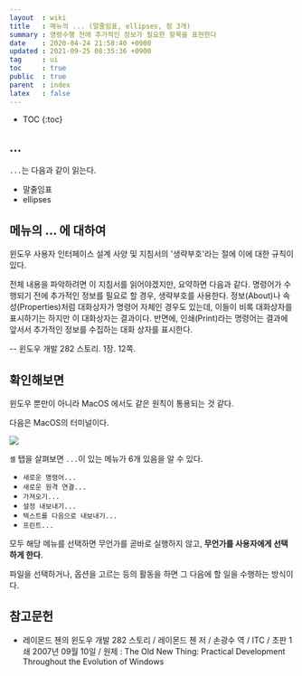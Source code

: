 ```yaml
---
layout  : wiki
title   : 메뉴의 ... (말줄임표, ellipses, 점 3개)
summary : 명령수행 전에 추가적인 정보가 필요한 항목을 표현한다
date    : 2020-04-24 21:58:40 +0900
updated : 2021-09-25 08:35:36 +0900
tag     : ui
toc     : true
public  : true
parent  : index
latex   : false
---
```

* TOC
{:toc}

## ...

`...`는 다음과 같이 읽는다.

- 말줄임표
- ellipses

## 메뉴의 ... 에 대하여

>
윈도우 사용자 인터페이스 설계 사양 및 지침서의 '생략부호'라는 절에 이에 대한 규칙이 있다.
>
전체 내용을 파악하려면 이 지침서를 읽어야겠지만, 요약하면 다음과 같다.
명령어가 수행되기 전에 추가적인 정보를 필요로 할 경우, 생략부호를 사용한다.
정보(About)나 속성(Properties)처럼 대화상자가 명령어 자체인 경우도 있는데, 이들이 비록 대화상자를 표시하기는 하지만 이 대화상자는 결과이다.
반면에, 인쇄(Print)라는 명령어는 결과에 앞서서 추가적인 정보를 수집하는 대화 상자를 표시한다.
>
-- 윈도우 개발 282 스토리. 1장. 12쪽.

## 확인해보면

윈도우 뿐만이 아니라 MacOS 에서도 같은 원칙이 통용되는 것 같다.

다음은 MacOS의 터미널이다.

![]( /resource/wiki/three-dots-in-menu/terminal.png )

`셸` 탭을 살펴보면 `...`이 있는 메뉴가 6개 있음을 알 수 있다.

- `새로운 명령어...`
- `새로운 원격 연결...`
- `가져오기...`
- `설정 내보내기...`
- `텍스트를 다음으로 내보내기...`
- `프린트...`

모두 해당 메뉴를 선택하면 무언가를 곧바로 실행하지 않고, **무언가를 사용자에게 선택하게 한다**.

파일을 선택하거나, 옵션을 고르는 등의 활동을 하면 그 다음에 할 일을 수행하는 방식이다.



## 참고문헌

- 레이몬드 첸의 윈도우 개발 282 스토리 / 레이몬드 첸 저 / 손광수 역 / ITC / 초판 1쇄 2007년 09월 10일 / 원제 : The Old New Thing: Practical Development Throughout the Evolution of Windows



